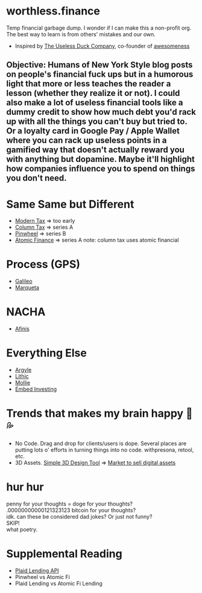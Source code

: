 # worthless.finance
Temp financial garbage dump. I wonder if I can make this a non-profit org. The best way to learn is from others' mistakes and our own. 
- Inspired by [The Useless Duck Company](https://www.youtube.com/watch?v=dQM__8Jn978), co-founder of [awesomeness](https://lemon.io/)


## Objective: Humans of New York Style blog posts on people's financial fuck ups but in a humorous light that more or less teaches the reader a lesson (whether they realize it or not). I could also make a lot of useless financial tools like a dummy credit to show how much debt you'd rack up with all the things you can't buy but tried to. Or a loyalty card in Google Pay / Apple Wallet where you can rack up useless points in a gamified way that doesn't actually reward you with anything but dopamine. Maybe it'll highlight how companies influence you to spend on things you don't need. 


# Same Same but Different
- [Modern Tax](https://www.moderntax.io/) => too early
- [Column Tax](https://www.columntax.com/) => series A
- [Pinwheel](https://www.pinwheelapi.com/) => series B
- [Atomic Finance](https://atomic.financial/) => series A
note: column tax uses atomic financial

# Process (GPS)
- [Galileo](https://docs.galileo-ft.com/pro/docs) 
- [Marqueta](https://www.marqeta.com/) 

# NACHA
- [Afinis](https://www.afinis.org/apis)

# Everything Else
- [Argyle](https://argyle.com/)
- [Lithic](https://lithic.com/)
- [Mollie](https://www.mollie.com/en)
- [Embed Investing](https://embed.com/)

# Trends that makes my brain happy 🧠 💦
- No Code. Drag and drop for clients/users is dope. Several places are putting lots o' efforts in turning things into no code. withpresona, retool, etc.
- 3D Assets. [Simple 3D Design Tool](https://spline.design/) => [Market to sell digital assets](https://www.ui8.net/)

# hur hur
penny for your thoughts = doge for your thoughts? <br>
.00000000000121323123 bitcoin for your thoughts? <br>
idk. can these be considered dad jokes? Or just not funny? <br>
SKIP! <br>
what poetry. <br>

# Supplemental Reading
- [Plaid Lending API](https://plaid.com/use-cases/lending/?utm_source=google&utm_medium=search&utm_campaign=Search_G_Nonbrand_MKAG_Phrase&utm_content=Lending&utm_term=verification%20of%20income&utm_creative=560038063143&gclid=CjwKCAiAlrSPBhBaEiwAuLSDUHxU-3VGshHk8jMmCJ8oc8FQ28DWD6Q4Z24kaDBO-j0Wivn_HlonqBoCTD0QAvD_BwE)
- Pinwheel vs Atomic Fi
- Plaid Lending vs Atomic Fi Lending
